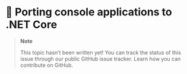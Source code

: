 # 🔧 Porting console applications to .NET Core

> **Note**
> 
> This topic hasn’t been written yet! You can track the status of this issue through our public GitHub issue tracker. Learn how you can contribute on GitHub.